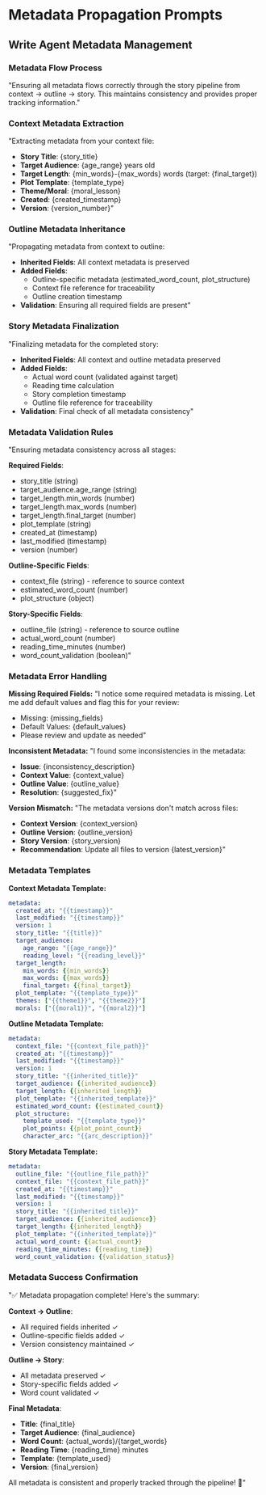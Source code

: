 <!-- Powered by BMAD™ Core -->

# Metadata Propagation Prompts

## Write Agent Metadata Management

### Metadata Flow Process
"Ensuring all metadata flows correctly through the story pipeline from context → outline → story. This maintains consistency and provides proper tracking information."

### Context Metadata Extraction
"Extracting metadata from your context file:
- **Story Title**: {story_title}
- **Target Audience**: {age_range} years old
- **Target Length**: {min_words}-{max_words} words (target: {final_target})
- **Plot Template**: {template_type}
- **Theme/Moral**: {moral_lesson}
- **Created**: {created_timestamp}
- **Version**: {version_number}"

### Outline Metadata Inheritance
"Propagating metadata from context to outline:
- **Inherited Fields**: All context metadata is preserved
- **Added Fields**: 
  - Outline-specific metadata (estimated_word_count, plot_structure)
  - Context file reference for traceability
  - Outline creation timestamp
- **Validation**: Ensuring all required fields are present"

### Story Metadata Finalization
"Finalizing metadata for the completed story:
- **Inherited Fields**: All context and outline metadata preserved
- **Added Fields**:
  - Actual word count (validated against target)
  - Reading time calculation
  - Story completion timestamp
  - Outline file reference for traceability
- **Validation**: Final check of all metadata consistency"

### Metadata Validation Rules
"Ensuring metadata consistency across all stages:

**Required Fields**:
- story_title (string)
- target_audience.age_range (string)
- target_length.min_words (number)
- target_length.max_words (number)
- target_length.final_target (number)
- plot_template (string)
- created_at (timestamp)
- last_modified (timestamp)
- version (number)

**Outline-Specific Fields**:
- context_file (string) - reference to source context
- estimated_word_count (number)
- plot_structure (object)

**Story-Specific Fields**:
- outline_file (string) - reference to source outline
- actual_word_count (number)
- reading_time_minutes (number)
- word_count_validation (boolean)"

### Metadata Error Handling

**Missing Required Fields:**
"I notice some required metadata is missing. Let me add default values and flag this for your review:
- Missing: {missing_fields}
- Default Values: {default_values}
- Please review and update as needed"

**Inconsistent Metadata:**
"I found some inconsistencies in the metadata:
- **Issue**: {inconsistency_description}
- **Context Value**: {context_value}
- **Outline Value**: {outline_value}
- **Resolution**: {suggested_fix}"

**Version Mismatch:**
"The metadata versions don't match across files:
- **Context Version**: {context_version}
- **Outline Version**: {outline_version}
- **Story Version**: {story_version}
- **Recommendation**: Update all files to version {latest_version}"

### Metadata Templates

**Context Metadata Template:**
```yaml
metadata:
  created_at: "{{timestamp}}"
  last_modified: "{{timestamp}}"
  version: 1
  story_title: "{{title}}"
  target_audience:
    age_range: "{{age_range}}"
    reading_level: "{{reading_level}}"
  target_length:
    min_words: {{min_words}}
    max_words: {{max_words}}
    final_target: {{final_target}}
  plot_template: "{{template_type}}"
  themes: ["{{theme1}}", "{{theme2}}"]
  morals: ["{{moral1}}", "{{moral2}}"]
```

**Outline Metadata Template:**
```yaml
metadata:
  context_file: "{{context_file_path}}"
  created_at: "{{timestamp}}"
  last_modified: "{{timestamp}}"
  version: 1
  story_title: "{{inherited_title}}"
  target_audience: {{inherited_audience}}
  target_length: {{inherited_length}}
  plot_template: "{{inherited_template}}"
  estimated_word_count: {{estimated_count}}
  plot_structure:
    template_used: "{{template_type}}"
    plot_points: {{plot_point_count}}
    character_arc: "{{arc_description}}"
```

**Story Metadata Template:**
```yaml
metadata:
  outline_file: "{{outline_file_path}}"
  context_file: "{{context_file_path}}"
  created_at: "{{timestamp}}"
  last_modified: "{{timestamp}}"
  version: 1
  story_title: "{{inherited_title}}"
  target_audience: {{inherited_audience}}
  target_length: {{inherited_length}}
  plot_template: "{{inherited_template}}"
  actual_word_count: {{actual_count}}
  reading_time_minutes: {{reading_time}}
  word_count_validation: {{validation_status}}
```

### Metadata Success Confirmation

"✅ Metadata propagation complete! Here's the summary:

**Context → Outline**:
- All required fields inherited ✓
- Outline-specific fields added ✓
- Version consistency maintained ✓

**Outline → Story**:
- All metadata preserved ✓
- Story-specific fields added ✓
- Word count validated ✓

**Final Metadata**:
- **Title**: {final_title}
- **Target Audience**: {final_audience}
- **Word Count**: {actual_words}/{target_words}
- **Reading Time**: {reading_time} minutes
- **Template**: {template_used}
- **Version**: {final_version}

All metadata is consistent and properly tracked through the pipeline! 🎯"
